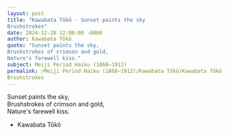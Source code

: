 ```yaml
---
layout: post
title: "Kawabata Tōkō - Sunset paints the sky  
Brushstrokes"
date: 2024-12-28 12:00:00 -0000
author: Kawabata Tōkō
quote: "Sunset paints the sky,  
Brushstrokes of crimson and gold,  
Nature's farewell kiss."
subject: Meiji Period Haiku (1868–1912)
permalink: /Meiji Period Haiku (1868–1912)/Kawabata Tōkō/Kawabata Tōkō - Sunset paints the sky  
Brushstrokes
---
```


Sunset paints the sky,  
Brushstrokes of crimson and gold,  
Nature's farewell kiss.

- Kawabata Tōkō
